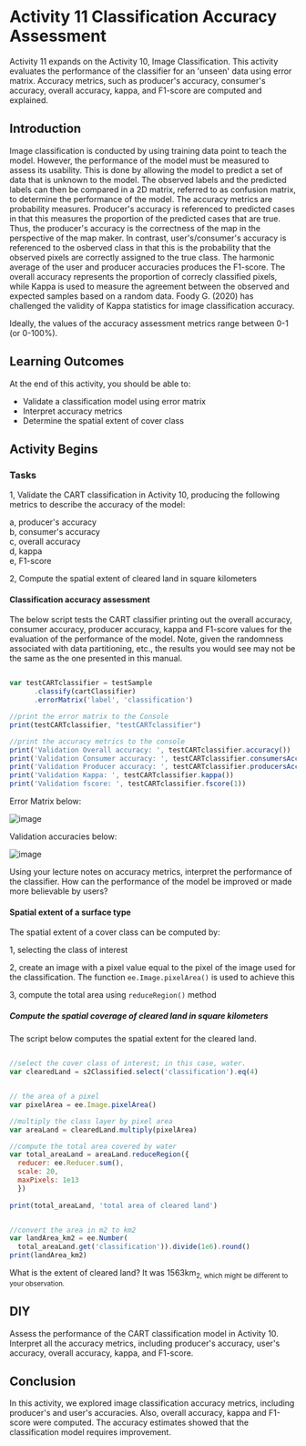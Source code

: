 # Activity 11 Classification Accuracy Assessment

Activity 11 expands on the Activity 10, Image Classification. This activity evaluates the performance of the classifier for an 'unseen' data using error matrix.
Accuracy metrics, such as producer's accuracy, consumer's accuracy, overall accuracy, kappa, and F1-score are computed and explained.

## Introduction

Image classification is conducted by using training data point to teach the model. However, the performance of the model must be measured to assess its usability. This is done by allowing the model to predict a set of data that is unknown to the model. The observed labels and the predicted labels can then be compared in a 2D matrix, referred to as confusion matrix, to determine the performance of the model. The accuracy metrics are probability measures. Producer's accuracy is referenced to predicted cases in that this measures the proportion of the predicted cases that are true. Thus, the producer's accuracy is the correctness of the map in the perspective of the map maker. In contrast, user's/consumer's accuracy is referenced to the osberved class in that this is the probability that the observed pixels are correctly assigned to the true class.  The harmonic average of the user and producer accuracies produces the F1-score. The overall accuracy represents the proportion of correcly classified pixels, while Kappa is used to measure the agreement between the observed and expected samples based on a random data. Foody G. (2020) has challenged the validity of Kappa statistics for image classification accuracy. <br>

Ideally, the values of the accuracy assessment metrics range between 0-1 (or 0-100%).


## Learning Outcomes

At the end of this activity, you should be able to:

- Validate a classification model using error matrix
- Interpret accuracy metrics
- Determine the spatial extent of cover class 




## Activity Begins


### Tasks
1, Validate the CART classification in Activity 10, producing the following metrics to describe the accuracy of the model:

a, producer's accuracy <br>
b, consumer's accuracy <br>
c, overall accuracy <br>
d, kappa <br>
e, F1-score <br>

2, Compute the spatial extent of cleared land in square kilometers


#### Classification accuracy assessment

The below script tests the CART classifier printing out the overall accuracy, consumer accuracy, producer accuracy, kappa and F1-score values for the evaluation of the performance of the model. Note, given the randomness associated with data partitioning, etc., the results you would see may not be the same as the one presented in this manual.


```JavaScript

var testCARTclassifier = testSample
      .classify(cartClassifier)
      .errorMatrix('label', 'classification')

//print the error matrix to the Console
print(testCARTclassifier, "testCARTclassifier")

//print the accuracy metrics to the console
print('Validation Overall accuracy: ', testCARTclassifier.accuracy())
print('Validation Consumer accuracy: ', testCARTclassifier.consumersAccuracy())
print('Validation Producer accuracy: ', testCARTclassifier.producersAccuracy())
print('Validation Kappa: ', testCARTclassifier.kappa())
print('Validation fscore: ', testCARTclassifier.fscore(1))

```


Error Matrix below:


![image](https://github.com/user-attachments/assets/24c25a5b-aed8-442a-ba48-32db334a40e0)



Validation accuracies below:


![image](https://github.com/user-attachments/assets/1bc4eb7a-c587-46da-8557-daec9bd8fe26)



Using your lecture notes on accuracy metrics, interpret the performance of the classifier. How can the performance of the model be improved or made more believable by users?


#### Spatial extent of a surface type

The spatial extent of a cover class can be computed by:

1, selecting the class of interest

2, create an image with a pixel value equal to the pixel of the image used for the classification. The function `ee.Image.pixelArea()` is used to achieve this 

3, compute the total area using `reduceRegion()` method




##### Compute the spatial coverage of cleared land in square kilometers 

The script below computes the spatial extent for the cleared land.


```JavaScript

//select the cover class of interest; in this case, water.
var clearedLand = s2Classified.select('classification').eq(4)


// the area of a pixel
var pixelArea = ee.Image.pixelArea()

//multiply the class layer by pixel area
var areaLand = clearedLand.multiply(pixelArea)

//compute the total area covered by water
var total_areaLand = areaLand.reduceRegion({
  reducer: ee.Reducer.sum(),
  scale: 20,
  maxPixels: 1e13
  })
  
print(total_areaLand, 'total area of cleared land')  


//convert the area in m2 to km2  
var landArea_km2 = ee.Number(
  total_areaLand.get('classification')).divide(1e6).round()
print(landArea_km2)

```

What is the extent of cleared land? It was 1563km<sub>2, which might be different to your observation.


## DIY

Assess the performance of the CART classification model in Activity 10. Interpret all the accuracy metrics, including producer's accuracy, user's accuracy, overall accuracy, kappa, and F1-score.




## Conclusion

In this activity, we explored image classification accuracy metrics, including producer's and user's accuracies. Also, overall accuracy, kappa and F1-score were computed. The accuracy estimates showed that the classification model requires improvement.
